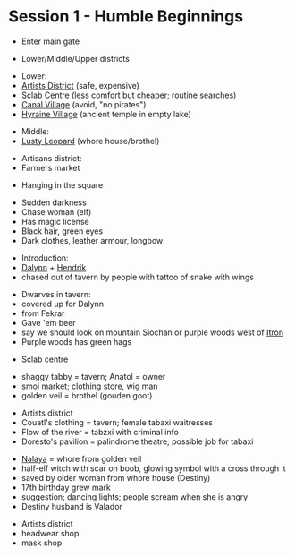 # Session 1 - Humble Beginnings

- Enter main gate

+ Lower/Middle/Upper districts

- Lower:
- [Artists District](https://bookstack.hemels.me/books/Darninia/page/itron#bkmrk-artists-district%2C-th) (safe, expensive)
- [Sclab Centre](https://bookstack.hemels.me/books/Darninia/page/itron#bkmrk-sclab-centre%2C-poores) (less comfort but cheaper; routine searches)
- [Canal Village](https://bookstack.hemels.me/books/Darninia/page/itron#bkmrk-canal-village%2C-expen) (avoid, "no pirates")
- [Hyraine Village](https://bookstack.hemels.me/books/Darninia/page/itron#bkmrk-hyraine-village%2C-upc) (ancient temple in empty lake)

+ Middle:
+ [Lusty Leopard](https://bookstack.hemels.me/books/Darninia/page/itron#Middle%20Level) (whore house/brothel)

- Artisans district:
- Farmers market

+ Hanging in the square

- Sudden darkness
- Chase woman (elf)
- Has magic license
- Black hair, green eyes
- Dark clothes, leather armour, longbow

+ Introduction:
+ [Dalynn](https://bookstack.hemels.me/books/Darninia/page/dalynn-lathrana) + [Hendrik](https://bookstack.hemels.me/books/Darninia/page/eye-of-the-mountain)
+ chased out of tavern by people with tattoo of snake with wings

- Dwarves in tavern:
- covered up for Dalynn
- from Fekrar
- Gave 'em beer
- say we should look on mountain Siochan or purple woods west of [Itron](https://bookstack.hemels.me/books/Darninia/page/itron)
- Purple woods has green hags

+ Sclab centre

- shaggy tabby = tavern; Anatol = owner
- smol market; clothing store, wig man
- golden veil = brothel (gouden goot)

+ Artists district
+ Couatl's clothing = tavern; female tabaxi waitresses
+ Flow of the river = tabzxi with criminal info
+ Doresto's pavilion = palindrome theatre; possible job for tabaxi

- [Nalaya](https://bookstack.hemels.me/books/Darninia/page/nalaya) = whore from golden veil
- half-elf witch with scar on boob, glowing symbol with a cross through it
- saved by older woman from whore house (Destiny)
- 17th birthday grew mark
- suggestion; dancing lights; people scream when she is angry
- Destiny husband is Valador

+ Artists district
+ headwear shop
+ mask shop
